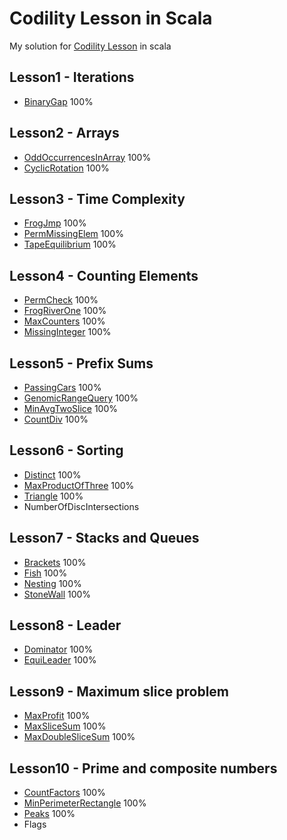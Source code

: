 # Codility Lesson in Scala

My solution for [Codility Lesson](https://app.codility.com/programmers/lessons/1-iterations/) in scala

## Lesson1 - Iterations
- [BinaryGap](/src/main/scala/lesson1/Q1BinaryGap.scala) 100%

## Lesson2 - Arrays
- [OddOccurrencesInArray](/src/main/scala/lesson2/Q1OddOccurrencesInArray.scala) 100%
- [CyclicRotation](/src/main/scala/lesson2/Q2CyclicRotation.scala) 100%

## Lesson3 - Time Complexity
- [FrogJmp](/src/main/scala/lesson3/Q1FrogJmp.scala) 100%
- [PermMissingElem](/src/main/scala/lesson3/Q2PermMissingElem.scala) 100%
- [TapeEquilibrium](/src/main/scala/lesson3/Q3TapeEquilibrium.scala) 100%

## Lesson4 - Counting Elements
- [PermCheck](/src/main/scala/lesson4/Q1PermCheck.scala) 100%
- [FrogRiverOne](/src/main/scala/lesson4/Q2FrogRiverOne.scala) 100%
- [MaxCounters](/src/main/scala/lesson4/Q3MaxCounters.scala) 100%
- [MissingInteger](/src/main/scala/lesson4/Q4MissingInteger.scala) 100%

## Lesson5 - Prefix Sums
- [PassingCars](/src/main/scala/lesson5/Q1PassingCars.scala) 100%
- [GenomicRangeQuery](/src/main/scala/lesson5/Q2GenomicRangeQuery.scala) 100%
- [MinAvgTwoSlice](/src/main/scala/lesson5/Q3MinAvgTwoSlice.scala) 100%
- [CountDiv](/src/main/scala/lesson5/Q4CountDiv.scala) 100%

## Lesson6 - Sorting
- [Distinct](/src/main/scala/lesson6/Q1Distinct.scala) 100%
- [MaxProductOfThree](/src/main/scala/lesson6/Q2MaxProductOfThree.scala) 100%
- [Triangle](/src/main/scala/lesson6/Q3Triangle.scala) 100%
- NumberOfDiscIntersections

## Lesson7 - Stacks and Queues
- [Brackets](/src/main/scala/lesson7/Q1Brackets.scala) 100%
- [Fish](/src/main/scala/lesson7/Q2Fish.scala) 100%
- [Nesting](/src/main/scala/lesson7/Q3Nesting.scala) 100%
- [StoneWall](/src/main/scala/lesson7/Q4StoneWall.scala) 100%

## Lesson8 - Leader
- [Dominator](/src/main/scala/lesson8/Q1Dominator.scala) 100%
- [EquiLeader](/src/main/scala/lesson8/Q2EquiLeader.scala) 100%

## Lesson9 - Maximum slice problem
- [MaxProfit](/src/main/scala/lesson9/Q1MaxProfit.scala) 100%
- [MaxSliceSum](/src/main/scala/lesson9/Q2MaxSliceSum.scala) 100%
- [MaxDoubleSliceSum](/src/main/scala/lesson9/Q3MaxDoubleSliceSum.scala) 100%

## Lesson10 - Prime and composite numbers
- [CountFactors](/src/main/scala/lesson10/Q1CountFactors.scala) 100%
- [MinPerimeterRectangle](/src/main/scala/lesson10/Q2MinPerimeterRectangle.scala) 100%
- [Peaks](/src/main/scala/lesson10/Q3Peak.scala) 100%
- Flags
